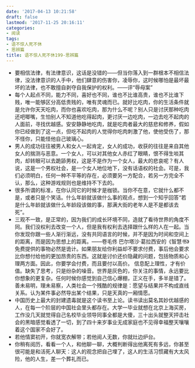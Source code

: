 ```yaml
---
date: '2017-04-13 10:21:58'
draft: false
lastmod: '2017-11-25 20:16:11'
categories:
- 阅读
tags:
- 语不惊人死不休
- 思辨篇
title: 语不惊人死不休199-思辨篇
---
```


- 要相信法律，有法律意识，这话是没错的——但当你落入到一群根本不相信法律，没法律意识的人手中，他们肆意的伤害你，凌辱你，这时候哪怕是最坏最坏的法律，也不敢擅自剥夺自我保护的权利。——评“辱母案”
- 每个人起点不同，能力不同，喜好也不同，谁也不比谁高贵，谁也不比谁下贱，唯一能够区分高低贵贱的，唯有灵魂而已。就好比吃肉，你的生活条件就是允许你天天吃肉，而你也喜欢吃肉，那为什么不呢？别人只是讨厌那种吃肉还吧唧嘴，生怕别人不知道他吃得起肉，更讨厌一边吃肉，一边去吃不起肉的人面前，寻找优越感。安安静静地吃肉，就是吃肉者最大的慈悲和修养，假如你已经做到了这一点，但吃不起肉的人觉得你吃肉刺激了他，使他受伤了，那不怪你，只能怪他自己玻璃心。
- 男人的成功往往被男人和女人一起肯定，女人的成功，收获的往往是来自其他女人的揣测与恶意。一个女人，可以对其他女人赤红了眼睛，恨不得生啖其肉，却转眼可以去跪舔男权，这是不是作为一个女人，最大的悲哀呢？有人说，这是一个男权社会，是一个女人地位地下，没有话语权的社会。可是，我们必须明白，任何一种不平等的存在，必须要另一方配合，若另一方完全不认，那么，这种游戏规则也是维持不下去的。
- 很多所谓的标准，在你认同它的时候才是枷锁。当你不在意，它就什么都不是，或者只是个笑话。什么年龄就该做什么事的观点，想到一个知乎回答“若是什么年龄就该做什么年龄段该做的事，那满大街的老年人是不是都该去死”。
-  三观不一致，是正常的，因为我们的成长环境不同，造就了看待世界的角度不同。我们没权利去改变一个人，但是我有权利去选择跟什么样的人在一起。当你发现你跟一些人渐行渐远，没有共同语言的时候，并不是因为时间和空间上的距离，而是因为思想上的距离。——卷毛佟
巴尔塔沙·葛拉西安的《智慧书》免费提供的事物必然是诡计。如果朋友给你利益却不要求付费，事后他会要求比你想付给他的更加昂贵的东西。这就是讨价还价隐藏的问题，包括物质和心理两方面。因此，你要学会付费，而且要付以高价。
信息配上理性，才有价值。缺失了思考，只是纷杂的噪音。世界是灰色的，你关注的事情，永远要比你想象的更复杂。任何时候你感觉到自己信心爆棚，正义在手，多半是错了。善未易明，理未易察，人类社会一个残酷的规律是：愿望与结果并不构成直线关系。认为某件事必然导出某个结果，只是天真的一厢情愿。
- 中国历史上最大的封建遗毒就是这个读书至上论。读书读出莫名其妙优越感的人，在每一个阶层的中国社会里头都存在。大学一毕业就想在北京上海买房，工作没几天就觉得自己名校毕业领导同事全都是大傻，三十出头就整天抨击社会的黑暗感觉看透了一切，到了四十来岁事业无成家庭也不见得幸福整天嚷嚷着这个国家不会好了。
- 若他情窦初开，你就宽衣解带；若他阅人无数，你就灶边炉台。
- 你稍有阅历，看看一个人，和他聊一聊，大概判断得出他离死有多远，你甚至很可能是和活死人聊天：这人的观念把自己埋了，这人的生活习惯藏有大太风险，他的人生，差一个葬礼而已。
